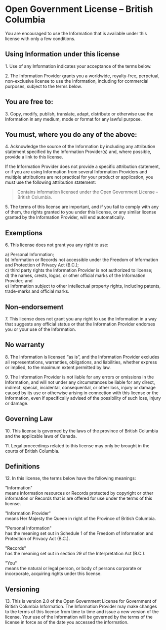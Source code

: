 Open Government License – British Columbia
====

You are encouraged to use the Information that is available under this license with only a few conditions.

Using Information under this license
----
1\. Use of any Information indicates your acceptance of the terms below.  

2\. The Information Provider grants you a worldwide, royalty-free, perpetual, non-exclusive license to use the 
Information, including for commercial purposes, subject to the terms below.  

You are free to:
----
3\. Copy, modify, publish, translate, adapt, distribute or otherwise use the Information in any medium, mode or format 
for any lawful purpose.  

You must, where you do any of the above:
----
4\. Acknowledge the source of the Information by including any attribution statement specified by the Information
Provider(s) and, where possible, provide a link to this license.  

If the Information Provider does not provide a specific attribution statement, or if you are using Information from 
several Information Providers and multiple attributions are not practical for your product or application, you must 
use the following attribution statement:

> Contains information licensed under the Open Government License – British Columbia.

5\. The terms of this license are important, and if you fail to comply with any of them, the rights granted to you under 
this license, or any similar license granted by the Information Provider, will end automatically.

Exemptions
----
6\. This license does not grant you any right to use:  

  a) Personal Information;   
  b) Information or Records not accessible under the Freedom of Information and Protection of Privacy Act (B.C.);  
  c) third party rights the Information Provider is not authorized to license;   
  d) the names, crests, logos, or other official marks of the Information Provider; and  
  e) Information subject to other intellectual property rights, including patents, trade-marks and official marks.  

Non-endorsement
----
7\. This license does not grant you any right to use the Information in a way that suggests any official status or that the 
Information Provider endorses you or your use of the Information.  

No warranty
----
8\. The Information is licensed “as is”, and the Information Provider excludes all representations, warranties, 
obligations, and liabilities, whether express or implied, to the maximum extent permitted by law.  

9\. The Information Provider is not liable for any errors or omissions in the Information, and will not under any 
circumstances be liable for any direct, indirect, special, incidental, consequential, or other loss, injury or damage 
caused by its use or otherwise arising in connection with this license or the Information, even if specifically advised 
of the possibility of such loss, injury or damage.  

Governing Law
----
10\. This license is governed by the laws of the province of British Columbia and the applicable laws of Canada.  

11\. Legal proceedings related to this license may only be brought in the courts of British Columbia.  

Definitions
----
12\. In this license, the terms below have the following meanings:  

"Information"  
means information resources or Records protected by copyright or other information or Records that is are offered 
for use under the terms of this license. 

"Information Provider"  
means Her Majesty the Queen in right of the Province of British Columbia.

"Personal Information"  
has the meaning set out in Schedule 1 of the Freedom of Information and Protection of Privacy Act (B.C.).

"Records"  
has the meaning set out in section 29 of the Interpretation Act (B.C.).

"You"  
means the natural or legal person, or body of persons corporate or incorporate, acquiring rights under this license.

Versioning
----
13\. This is version 2.0 of the Open Government License for Government of British Columbia Information. The 
Information Provider may make changes to the terms of this license from time to time and issue a new version of 
the license. Your use of the Information will be governed by the terms of the license in force as of the date you 
accessed the information.

